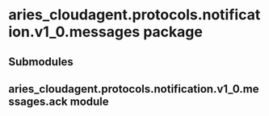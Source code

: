 # aries_cloudagent.protocols.notification.v1_0.messages package

## Submodules

## aries_cloudagent.protocols.notification.v1_0.messages.ack module
